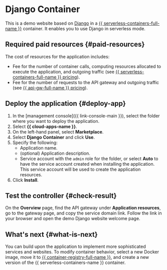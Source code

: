 # Django Container

This is a demo website based on [Django](https://www.djangoproject.com/) in a [{{ serverless-containers-full-name }}](../serverless-containers) container. It enables you to use Django in serverless mode.

## Required paid resources {#paid-resources}

The cost of resources for the application includes:

* Fee for the number of container calls, computing resources allocated to execute the application, and outgoing traffic (see [{{ serverless-containers-full-name }} pricing](../serverless-containers/pricing.md)).
* Fee for the number of requests to the API gateway and outgoing traffic (see [{{ api-gw-full-name }} pricing](../api-gateway/pricing.md)).

## Deploy the application {#deploy-app}

1. In the [management console]({{ link-console-main }}), select the folder where you want to deploy the application.
1. Select **{{ cloud-apps-name }}**.
1. On the left-hand panel, select **Marketplace**.
1. Select **Django Container** and click **Use**.
1. Specify the following:
   * Application name.
   * (optional) Application description.
   * Service account with the `admin` role for the folder, or select **Auto** to have the service account created when installing the application. This service account will be used to create the application resources.
1. Click **Install**.

## Test the controller {#check-result}

On the **Overview** page, find the API gateway under **Application resources**, go to the gateway page, and copy the service domain link. Follow the link in your browser and open the demo Django website welcome page.

## What's next {#what-is-next}

You can build upon the application to implement more sophisticated services and websites. To modify container behavior, select a new Docker image, move it to [{{ container-registry-full-name }}](../container-registry), and create a new version of the {{ serverless-containers-name }} container.
